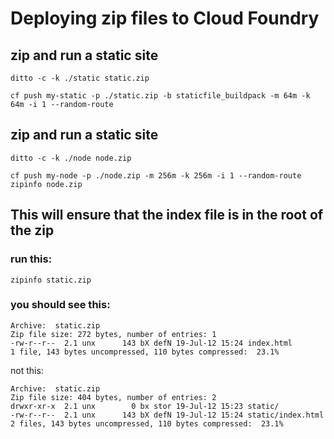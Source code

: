 
# Deploying zip files to Cloud Foundry
## zip and run a static site

```
ditto -c -k ./static static.zip
```

```
cf push my-static -p ./static.zip -b staticfile_buildpack -m 64m -k 64m -i 1 --random-route
```

## zip and run a static site

```
ditto -c -k ./node node.zip
```
```
cf push my-node -p ./node.zip -m 256m -k 256m -i 1 --random-route
zipinfo node.zip
````

## This will ensure that the index file is in the root of the zip
### run this: 
```
zipinfo static.zip
```
### you should see this:
```
Archive:  static.zip
Zip file size: 272 bytes, number of entries: 1
-rw-r--r--  2.1 unx      143 bX defN 19-Jul-12 15:24 index.html
1 file, 143 bytes uncompressed, 110 bytes compressed:  23.1%
```
not this:
```
Archive:  static.zip
Zip file size: 404 bytes, number of entries: 2
drwxr-xr-x  2.1 unx        0 bx stor 19-Jul-12 15:23 static/
-rw-r--r--  2.1 unx      143 bX defN 19-Jul-12 15:24 static/index.html
2 files, 143 bytes uncompressed, 110 bytes compressed:  23.1%
```